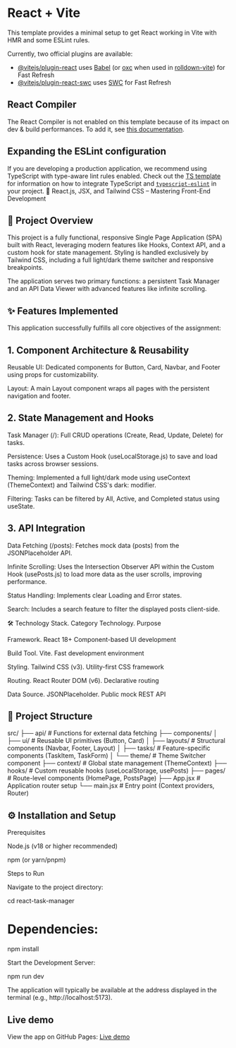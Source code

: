 # React + Vite

This template provides a minimal setup to get React working in Vite with HMR and some ESLint rules.

Currently, two official plugins are available:

- [@vitejs/plugin-react](https://github.com/vitejs/vite-plugin-react/blob/main/packages/plugin-react) uses [Babel](https://babeljs.io/) (or [oxc](https://oxc.rs) when used in [rolldown-vite](https://vite.dev/guide/rolldown)) for Fast Refresh
- [@vitejs/plugin-react-swc](https://github.com/vitejs/vite-plugin-react/blob/main/packages/plugin-react-swc) uses [SWC](https://swc.rs/) for Fast Refresh

## React Compiler

The React Compiler is not enabled on this template because of its impact on dev & build performances. To add it, see [this documentation](https://react.dev/learn/react-compiler/installation).

## Expanding the ESLint configuration

If you are developing a production application, we recommend using TypeScript with type-aware lint rules enabled. Check out the [TS template](https://github.com/vitejs/vite/tree/main/packages/create-vite/template-react-ts) for information on how to integrate TypeScript and [`typescript-eslint`](https://typescript-eslint.io) in your project.
🎨 React.js, JSX, and Tailwind CSS – Mastering Front-End Development

## 🚀 Project Overview

This project is a fully functional, responsive Single Page Application (SPA) built with React, leveraging modern features like Hooks, Context API, and a custom hook for state management. Styling is handled exclusively by Tailwind CSS, including a full light/dark theme switcher and responsive breakpoints.

The application serves two primary functions: a persistent Task Manager and an API Data Viewer with advanced features like infinite scrolling.

## ✨ Features Implemented

This application successfully fulfills all core objectives of the assignment:

## 1. Component Architecture & Reusability

Reusable UI: Dedicated components for Button, Card, Navbar, and Footer using props for customizability.

Layout: A main Layout component wraps all pages with the persistent navigation and footer.

## 2. State Management and Hooks

Task Manager (/): Full CRUD operations (Create, Read, Update, Delete) for tasks.

Persistence: Uses a Custom Hook (useLocalStorage.js) to save and load tasks across browser sessions.

Theming: Implemented a full light/dark mode using useContext (ThemeContext) and Tailwind CSS's dark: modifier.

Filtering: Tasks can be filtered by All, Active, and Completed status using useState.

## 3. API Integration

Data Fetching (/posts): Fetches mock data (posts) from the JSONPlaceholder API.

Infinite Scrolling: Uses the Intersection Observer API within the Custom Hook (usePosts.js) to load more data as the user scrolls, improving performance.

Status Handling: Implements clear Loading and Error states.

Search: Includes a search feature to filter the displayed posts client-side.

🛠️ Technology Stack. 
Category       Technology.            Purpose

Framework.     React 18+           Component-based UI development

Build Tool.     Vite.             Fast development environment

Styling.     Tailwind CSS (v3).     Utility-first CSS framework

Routing.      React Router DOM (v6).   Declarative routing

Data Source.    JSONPlaceholder.         Public mock REST API

## 📂 Project Structure

src/
├── api/                  # Functions for external data fetching
├── components/
│   ├── ui/               # Reusable UI primitives (Button, Card)
│   ├── layouts/          # Structural components (Navbar, Footer, Layout)
│   ├── tasks/            # Feature-specific components (TaskItem, TaskForm)
│   └── theme/            # Theme Switcher component
├── context/              # Global state management (ThemeContext)
├── hooks/                # Custom reusable hooks (useLocalStorage, usePosts)
├── pages/                # Route-level components (HomePage, PostsPage)
├── App.jsx               # Application router setup
└── main.jsx              # Entry point (Context providers, Router)


## ⚙️ Installation and Setup

Prerequisites

Node.js (v18 or higher recommended)

npm (or yarn/pnpm)

Steps to Run

Navigate to the project directory:

cd react-task-manager

# Dependencies:

npm install


Start the Development Server:

npm run dev


The application will typically be available at the address displayed in the terminal (e.g., http://localhost:5173).


## Live demo

View the app on GitHub Pages: [Live demo](https://USERNAME.github.io/REPO-NAME)


